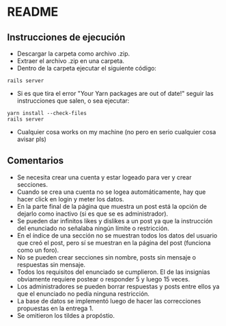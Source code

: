 # README

## Instrucciones de ejecución
* Descargar la carpeta como archivo .zip.
* Extraer el archivo .zip en una carpeta.
* Dentro de la carpeta ejecutar el siguiente código:
```
rails server
```
* Si es que tira el error "Your Yarn packages are out of date!" seguir las instrucciones que salen, o sea ejecutar:
```
yarn install --check-files
rails server
```
* Cualquier cosa works on my machine (no pero en serio cualquier cosa avisar pls)
## Comentarios
* Se necesita crear una cuenta y estar logeado para ver y crear secciones.
* Cuando se crea una cuenta no se logea automáticamente, hay que hacer click en login y meter los datos.
* En la parte final de la página que muestra un post está la opción de dejarlo como inactivo (si es que se es administrador).
* Se pueden dar infinitos likes y dislikes a un post ya que la instrucción del enunciado no señalaba ningún límite o restricción.
* En el índice de una sección no se muestran todos los datos del usuario que creó el post, pero sí se muestran en la página del post (funciona como un foro).
* No se pueden crear secciones sin nombre, posts sin mensaje o respuestas sin mensaje.
* Todos los requisitos del enunciado se cumplieron. El de las insignias obviamente requiere postear o responder 5 y luego 15 veces.
* Los administradores se pueden borrar respuestas y posts entre ellos ya que el enunciado no pedía ninguna restricción.
* La base de datos se implementó luego de hacer las correcciones propuestas en la entrega 1.
* Se omitieron los tildes a propóstio.

